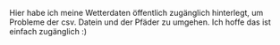 Hier habe ich meine Wetterdaten öffentlich zugänglich hinterlegt, um Probleme der csv. Datein und der Pfäder zu umgehen. Ich hoffe das ist einfach zugänglich :)
